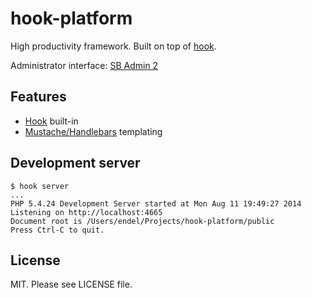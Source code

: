 hook-platform
=============

High productivity framework. Built on top of [hook](https://github.com/doubleleft/hook).

Administrator interface: [SB Admin 2](http://startbootstrap.com/template-overviews/sb-admin-2/)

Features
---

- [Hook](https://github.com/doubleleft/hook) built-in
- [Mustache/Handlebars](https://github.com/zordius/lightncandy) templating

Development server
---

```
$ hook server
...
PHP 5.4.24 Development Server started at Mon Aug 11 19:49:27 2014
Listening on http://localhost:4665
Document root is /Users/endel/Projects/hook-platform/public
Press Ctrl-C to quit.
```

License
---

MIT. Please see LICENSE file.
